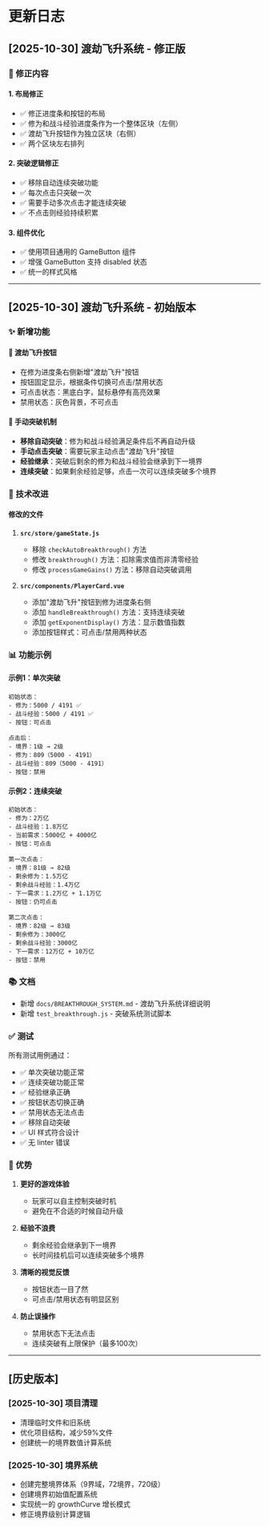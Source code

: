# 更新日志

## [2025-10-30] 渡劫飞升系统 - 修正版

### 🔧 修正内容

#### 1. 布局修正
- ✅ 修正进度条和按钮的布局
- ✅ 修为和战斗经验进度条作为一个整体区块（左侧）
- ✅ 渡劫飞升按钮作为独立区块（右侧）
- ✅ 两个区块左右排列

#### 2. 突破逻辑修正
- ✅ 移除自动连续突破功能
- ✅ 每次点击只突破一次
- ✅ 需要手动多次点击才能连续突破
- ✅ 不点击则经验持续积累

#### 3. 组件优化
- ✅ 使用项目通用的 GameButton 组件
- ✅ 增强 GameButton 支持 disabled 状态
- ✅ 统一的样式风格

---

## [2025-10-30] 渡劫飞升系统 - 初始版本

### ✨ 新增功能

#### 🌟 渡劫飞升按钮
- 在修为进度条右侧新增"渡劫飞升"按钮
- 按钮固定显示，根据条件切换可点击/禁用状态
- 可点击状态：黑底白字，鼠标悬停有高亮效果
- 禁用状态：灰色背景，不可点击

#### 🔄 手动突破机制
- **移除自动突破**：修为和战斗经验满足条件后不再自动升级
- **手动点击突破**：需要玩家主动点击"渡劫飞升"按钮
- **经验继承**：突破后剩余的修为和战斗经验会继承到下一境界
- **连续突破**：如果剩余经验足够，点击一次可以连续突破多个境界

### 🔧 技术改进

#### 修改的文件
1. **`src/store/gameState.js`**
   - 移除 `checkAutoBreakthrough()` 方法
   - 修改 `breakthrough()` 方法：扣除需求值而非清零经验
   - 修改 `processGameGains()` 方法：移除自动突破调用

2. **`src/components/PlayerCard.vue`**
   - 添加"渡劫飞升"按钮到修为进度条右侧
   - 添加 `handleBreakthrough()` 方法：支持连续突破
   - 添加 `getExponentDisplay()` 方法：显示数值指数
   - 添加按钮样式：可点击/禁用两种状态

### 📊 功能示例

#### 示例1：单次突破
```
初始状态：
- 修为：5000 / 4191 ✅
- 战斗经验：5000 / 4191 ✅
- 按钮：可点击

点击后：
- 境界：1级 → 2级
- 修为：809（5000 - 4191）
- 战斗经验：809（5000 - 4191）
- 按钮：禁用
```

#### 示例2：连续突破
```
初始状态：
- 修为：2万亿
- 战斗经验：1.8万亿
- 当前需求：5000亿 + 4000亿
- 按钮：可点击

第一次点击：
- 境界：81级 → 82级
- 剩余修为：1.5万亿
- 剩余战斗经验：1.4万亿
- 下一需求：1.2万亿 + 1.1万亿
- 按钮：仍可点击

第二次点击：
- 境界：82级 → 83级
- 剩余修为：3000亿
- 剩余战斗经验：3000亿
- 下一需求：12万亿 + 10万亿
- 按钮：禁用
```

### 📚 文档

- 新增 `docs/BREAKTHROUGH_SYSTEM.md` - 渡劫飞升系统详细说明
- 新增 `test_breakthrough.js` - 突破系统测试脚本

### ✅ 测试

所有测试用例通过：
- ✅ 单次突破功能正常
- ✅ 连续突破功能正常
- ✅ 经验继承正确
- ✅ 按钮状态切换正确
- ✅ 禁用状态无法点击
- ✅ 移除自动突破
- ✅ UI 样式符合设计
- ✅ 无 linter 错误

### 🎯 优势

1. **更好的游戏体验**
   - 玩家可以自主控制突破时机
   - 避免在不合适的时候自动升级

2. **经验不浪费**
   - 剩余经验会继承到下一境界
   - 长时间挂机后可以连续突破多个境界

3. **清晰的视觉反馈**
   - 按钮状态一目了然
   - 可点击/禁用状态有明显区别

4. **防止误操作**
   - 禁用状态下无法点击
   - 连续突破有上限保护（最多100次）

---

## [历史版本]

### [2025-10-30] 项目清理
- 清理临时文件和旧系统
- 优化项目结构，减少59%文件
- 创建统一的境界数值计算系统

### [2025-10-30] 境界系统
- 创建完整境界体系（9界域，72境界，720级）
- 创建境界初始值配置系统
- 实现统一的 growthCurve 增长模式
- 修正境界级别计算逻辑
